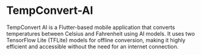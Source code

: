 # TempConvert-AI
TempConvert AI is a Flutter-based mobile application that converts temperatures between Celsius and Fahrenheit using AI models. It uses two TensorFlow Lite (TFLite) models for offline conversion, making it highly efficient and accessible without the need for an internet connection.
